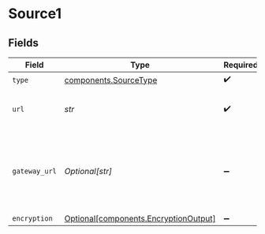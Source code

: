# Source1


## Fields

| Field                                                                                | Type                                                                                 | Required                                                                             | Description                                                                          |
| ------------------------------------------------------------------------------------ | ------------------------------------------------------------------------------------ | ------------------------------------------------------------------------------------ | ------------------------------------------------------------------------------------ |
| `type`                                                                               | [components.SourceType](../../models/components/sourcetype.md)                       | :heavy_check_mark:                                                                   | N/A                                                                                  |
| `url`                                                                                | *str*                                                                                | :heavy_check_mark:                                                                   | URL from which the asset was uploaded.                                               |
| `gateway_url`                                                                        | *Optional[str]*                                                                      | :heavy_minus_sign:                                                                   | Gateway URL from asset if parsed from provided URL on upload.                        |
| `encryption`                                                                         | [Optional[components.EncryptionOutput]](../../models/components/encryptionoutput.md) | :heavy_minus_sign:                                                                   | N/A                                                                                  |